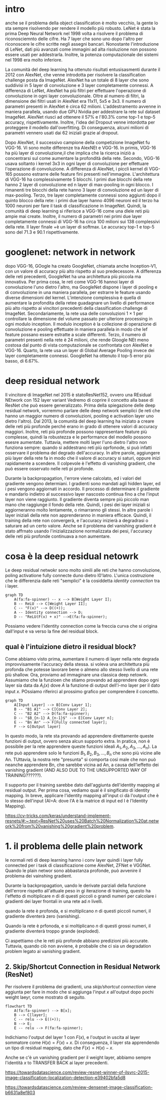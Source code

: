 # intro

anche se il problema della object classification è molto vecchio, la gente lo sta sempre risolvendo per rendere il modello più robusto. LeNet è stata la prima Deep Neural Network nel 1998 volta a risolvere il problema di riconosciemnto delle cifre. Ha 7 layer che sono uno dopo l'altro per riconoscere le cifre scritte negli assegni bancari. Nonostante l'introduzione di LeNet, dati più avanzati come immagini ad alta risoluzione non possono essere usati per addestrarla.  Inoltre, la potenza computazionale dei sistemi nel 1998 era molto inferiore.

La comunità del deep learning ha ottenuto risultati entusisasmenti durante il 2012 con AlexNet, che venne introdotta per risolvere la classification challenge posta da ImageNet. AlexNet ha un totale di 8 layer che sono suddivisi in 5 layer di convoluzione e 3 layer completamente connessi. A differenza di LeNet, AlexNet ha più filtri per effettuare l'operazione di convoluzione in ogni layer convoluzionale. Oltre al numero di filtri, la dimensione dei filtri usati in AlexNet era 11x11, 5x5 e 3x3. Il numero di parametri presenti in AlexNet è circa 62 milioni. L'addestramento avvenne in maniera parallela, usando due GPU Nvidia per addestrare la rete sul dataset ImageNet. AlexNet riuscì ad ottenere il 57% e l'80.3% come top-1 e top-5 accuracy, rispettivamente. Inoltre, l'idea del Dropout venne intordotta per proteggere il modello dall'overfitting. Di conseguenza, alcuni milioni di parametri vennero usati dai 62 iniziali grazie al dropout.

Dopo AlexNet, il successivo campione della competizione ImageNet fu VGG-16. Vi sono molte differenze tra AlexNEt e VGG-16. In primis, VGG-16 ha più layer di convoluzione,il che implica che la ricerca iniziò a concentrarsi sul come aumentare la profondità della rete. Secondo, VGG-16 usava soltanto i kernel 3x3 in ogni layer di convoluzione per effettuare l'operazione di convoluzione. A differenza di AlexNet, i piccli kernel di VGG-165 possono estrarre delle feature fini presenti nell'immagine. L'architettura di VGG-16 ha complessivamente 5 blocchi. I primi due blocchi della rete hanno 2 layer di convoluzione ed n layer di max-pooling in ogni blocco. I rimanenti tre blocchi della rete hanno 3 layer di convoluzione ed un layer di max-pooling. Terzo, tre layer completamente connessi sono aggiunti dopo il quinto blocco della rete: i primi due layer hanno 4096 neuroni ed il terzo ha 1000 neuroni per fare il task di classificazione in ImageNet. Quindi, la comunità di deep learning si riferisce a VGG-16 come una dlele reti più ampie mai create. Inoltre, il numero di parametri nei primi due layer completamente connessi di VGG-16 ha circa 100 milioni sui 138 complessivi della rete. Il layer finale +è un layer di softmax. Le accuracy top-1 e top-5 sono del 71.3 e 90.1 rispettivamente.

# googlenet: network in network

dopo VGG-16, GOogle ha creato GoogleNet, chiamata anche Inception-V1, con un valore di accuracy più alto rispetto al suo predecessore. A differenza delle reti precedenti, GoogleNet ha una architettura più piccola ma innovativa. Per prima cosa, le reti come VGG-16 hannoi layer di convoluzione l'uno dietro l'altro, ma GoogleNet dispone i layer di pooling e di convoluzione in una maniera parallela, per estrarre le feature usando diverse dimensioni del kernel. L'intenzione complessiva è quella di aumentare la profondita della retee guadagnare un livello di performance più alto rispetto ai vincitori precedenti della classification challenge di ImageNet. Secondariamente, la rete usa delle convoluzioni $1 \times 1$ per controllare la dimensione del volume passato per ulteriore processing in ogni modulo inception. Il modulo inception è la collezione di operazione di convoluzione e pooling effettuate in maniera parallela in modo che lef feature possano essere estratte a scale differenti. Terzo, il numero di parametri presenti nella rete è 24 milioni, che rende Gloogle NEt meno costosa dal punto di vista computazionale se confrontata con AlexNet e VGG-16. Quarto, la rete usa un layer di Global Average Pooling invece dei layer completamente connessi. GoogleNet ha ottenuto il top-5 error più basso, di 6.67%.

# deep residual network

Il vincitore di ImageNet nel 2015 è statoResNet152, ovvero una REsidual NEtwork con 152 layer variant Vedremo di coprire il concetto alla base di ResNet che può essere generalizzato. Prima della spiegazione delle deep residual network, vorremmo parlare delle deep network semplici (le reti che hanno un maggior numero di convoluzioni, pooling e activation layer uno dietro l'altro). Dal 2013, la comunità del deep learning ha iniziato a creare delle reti più profonde perché erano in grado di ottenere valori di accuracy maggiori. Inoltre, reti più profonde possono rappresentare feature più complesse, quindi la robustezza e le performance del modello possono esesre aumentate. Tuttavia, mettere molti layer l'uno dietro l'altro non funziona sempre: quando si addestrano reti più oprfonode, si può infatti osservare il problema del degrado dell'accuracy. In altre parole, aggiungere più layer della rete fa in modo che il valore di accuracy si saturi, oppure inizi rapidamente a scendere. Il colpevole è l'effetto di vanishing gradient, che può essere osservato nelle reti pi profonde.

Durante la backpropagation, l'errore viene calcolato, ed i valori del gradiente vengono determiani. I gradienti sono mandati agli hidden layer, ed i pesi vengono aggiornati in accordo. Il processo di determinare il gradiente e mandarlo indietro al successivo layer nascosto continua fino a che l'input layer non viene raggiunto. Il gradiente diventa sempre più piccolo man mano che raggiunge il fondo della rete. Quindi, i pesi dei layer iniziali si aggiorneranno molto lentamente, o rimarranno gli stessi. In altre parole i layer iniziali della rete non apprenderanno in maniera efficace. Quindi, il training della rete non convergerà, e l'accuracy inizierà a degradrasi o saturare ad un certo valore. Anche se il problema del vanishing gradient è stato affrnato usando l'inizializzazione normalizzata dei pesi, l'accuracy delle reti più profonde continuava a non aumentare.

# cosa è la deep residual netowrk

Le deep residual netwokr sono molto simili alle reti che hanno convoluzione, poling activatione  fully connecte duno dietro l0'latro. L'unica costruzione che le differenzia dalle reti "semplici" è la cosiddetta *identity connection* tra i layer. 

```mermaid
graph TD
    A(fa:fa-spinner) -- x --> B[Weight Layer I];
    B -- ReLU --> C[Weight Layer II];
    C -- "F(x)" --> D((+));
    A -- Identity connection --> D;
    D -- "ReLU(F(x) + x)" -->E(fa:fa-spinner);
```

Possiamo vedere l'identity connection come la freccia curva che si origina dall'input e va verso la fine del residual block.

## qual è l'intuizione dietro il residual block?

Come abbiamo visto prima, aumentare il numero di layer nella rete degrada improvvisamente l'accuracy della stessa. si voleva una architettura più profonda che potesse lavorare bene o almeno allo stesso livello di una rete più shallow. Ora, proviamo ad immaginare una classica deep netowrk. Assumiamo che la funzioen che stiamo provando ad apprendere dopo ogni layer sia data da $A_i(x)$ dove $A$ la funzione di output dell'$i$-mo layer per il dato input $x$. POssiamo riferirci al prossimo grafico per comprendere il concetto.

```mermaid
graph TD
    A[Input Layer] --> B[Conv Layer 1];
    B -- "B1 A1" --> C[Conv Layer 2];
    C -- "B2 A2" --> D(fa:fa-spinner);
    D -- "$B_{n-1} A_{n-1}$" --> E[Conv Layer n];
    E -- "Bn An" --> F[Fully connected layer];
    F --> G[Output layer]
```

In questo modo, la rete sta provando ad apprendere direttamente queste funzioni di output, ovvero senza alcun supporto extra. In pratica, non è possibile per la rete apprendere queste funzioni ideali $A_1, A_2, A_3, \ldots, A_n$). La rete può apprendere solo le funzioni $B_1, B_2, B_3, \ldots, B_n$ che sono più vicine alle An. TUttavia, la nostra rete "presunta" si comporta così male che non può neanche apprendere Bn, che sarebbe vicina ad An, a causa dell'ìeffetto dei vanishing gradient (AND ALSO DUE TO THE UNSUPPORTED WAY OF TRAINING??????).

Il supporto per il training sarebbe dato dall'aggiunta dell'identity mapping al residual output. Per prima cosa, vediamo qual è il singificato di identity mapping. In breve, applicare l'identity mapping all'input ci dà l'output che è lo stesso dell'input (AI=A: dove l'A è la matrice di input ed I è l'Identity Mapping).

https://cv-tricks.com/keras/understand-implement-resnets/#:~:text=ResNet%20uses%20Batch%20Normalization%20at,network%20from%20vanishing%20gradient%20problem.

# 1. il problema delle plain network

le normali reti di deep learning hanno i conv layer quindi i layer fully connected per i task di classificazione come AlexNet, ZFNet e VGGNet. Quando le plain networ sono abbastanza profonde, può avvenire il problema dei vainshing gradient.

Durante la backpropagation, uando le derivate parziali della funzione dell'errore rispetto all'attuale peso in gi iterazione di training, questo ha l'effetto di moltiplicare $n$ di di questi piccoli o grandi numeri per calcolare i gradienti dei layer frontali in una rete ad $n$ livelli.

quando la rete è profonda, e si moltiplicano $n$ di questi piccoli numeri, il gradiente diventerà zero (vanishing).

Quando la rete è prfonoda, e si moltiplicano $n$ di questi grossi numeri, il gradiente diventerà troppo grande (exploded).

Ci aspettiamo che le reti più profonde abbiano predizioni più accurate. Tuttavia, quando ciò non avviene, è probabile che ci sia un degradation problem legato ai vanishing gradient.


## 2. Skip/Shortcut Connection in Residual Network (ResNet)

Per risolvere il problema dei gradienti, una *skip/shortcut connection* viene aggiunta per fare in modo che si aggiunga l'input $x$ all'output dopo pochi weight laeyr, come mostrato di seguito.

``` mermaid
flowchart TD
    A(fa:fa-spinner) --> B[x];
    B --> C[layer];
    C -- relu --> E((+));
    B --> E;
    E -- relu --> F(fa:fa-spinner);
```

Indichiamo l'output del layer 1 con $F(x)$, e l'output in uscita al layer sommatore come $H(x) = F(x) + x$. Di conseguenza, il layer sta apprendendo un tipo di residual mapping, dato che $F(x) = H(x) - x$.

Anche se c'è un vanishing gradient per il weight layer, abbiamo sempre l'identità $x$ to TRANSFER BACK ai layer precedenti.


https://towardsdatascience.com/review-resnet-winner-of-ilsvrc-2015-image-classification-localization-detection-e39402bfa5d8

https://towardsdatascience.com/review-densenet-image-classification-b6631a8ef803

